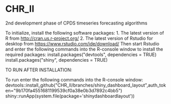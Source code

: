 # CHR_II
2nd development phase of CPDS timeseries forecasting algorithms

To initialize, install the following software packages: 1. The latest version of R from http://cran.us.r-project.org/ 2. The latest version of Rstudio for desktop from https://www.rstudio.com/ide/download/ Then start Rstudio and enter the following commands into the R-console window to install the required packages: install.packages("devtools", dependencies = TRUE) install.packages("shiny", dependencies = TRUE)

TO RUN AFTER INSTALLATION:

To run enter the following commands into the R-console window:  
devtools::install_github("CHR_II/branches/shiny_dashboard_layout",auth_token="9b170fa4551681199539cf0a38e0b3d7892c4bb5") 
shiny::runApp(system.file(package='shinydashboardlayout'))